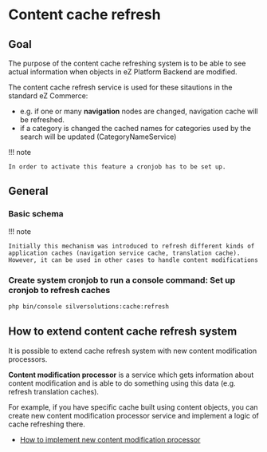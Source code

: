# Content cache refresh

## Goal

The purpose of the content cache refreshing system is to be able to see actual information when objects in eZ Platform Backend are modified.

The content cache refresh service is used for these sitautions in the standard eZ Commerce:

- e.g. if one or many **navigation** nodes are changed, navigation cache will be refreshed.
- if a category is changed the cached names for categories used by the search will be updated (CategoryNameService)

!!! note

    In order to activate this feature a cronjob has to be set up.

## General

### Basic schema

!!! note

    Initially this mechanism was introduced to refresh different kinds of application caches (navigation service cache, translation cache). However, it can be used in other cases to handle content modifications

### Create system cronjob to run a console command: Set up cronjob to refresh caches

``` bash
php bin/console silversolutions:cache:refresh
```

## How to extend content cache refresh system

It is possible to extend cache refresh system with new content modification processors.

**Content modification processor** is a service which gets information about content modification and is able to do something using this data (e.g. refresh translation caches).

For example, if you have specific cache built using content objects, you can create new content modification processor service and implement a logic of cache refreshing there.

- [How to implement new content modification processor](content_cache_refresh_technical_implementation.md#how-to-implement-new-content-modification-processor) 
